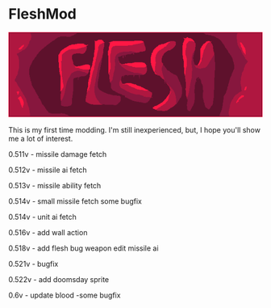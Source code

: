 # FleshMod
![logo](https://github.com/FallingDice/flesh-mod/blob/master/logo.png)

This is my first time modding. I'm still inexperienced, but, I hope you'll show me a lot of interest.

0.511v - missile damage fetch

0.512v - missile ai fetch

0.513v - missile ability fetch

0.514v - small missile fetch
some bugfix

0.514v - unit ai fetch

0.516v - add wall action

0.518v - add flesh bug weapon
edit missile ai

0.521v - bugfix

0.522v - add doomsday sprite

0.6v - update blood
-some bugfix